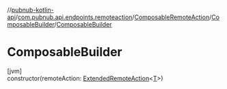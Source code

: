 //[pubnub-kotlin-api](../../../../index.md)/[com.pubnub.api.endpoints.remoteaction](../../index.md)/[ComposableRemoteAction](../index.md)/[ComposableBuilder](index.md)/[ComposableBuilder](-composable-builder.md)

# ComposableBuilder

[jvm]\
constructor(remoteAction: [ExtendedRemoteAction](../../-extended-remote-action/index.md)&lt;[T](index.md)&gt;)
